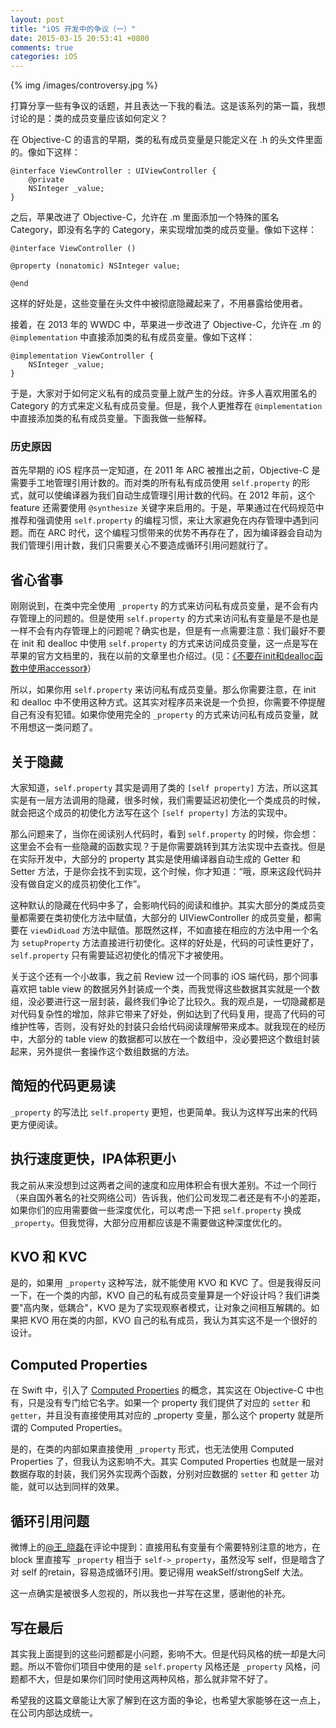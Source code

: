 ```yaml
---
layout: post
title: "iOS 开发中的争议（一）"
date: 2015-03-15 20:53:41 +0800
comments: true
categories: iOS
---
```


{% img /images/controversy.jpg %}

打算分享一些有争议的话题，并且表达一下我的看法。这是该系列的第一篇，我想讨论的是：类的成员变量应该如何定义？

在 Objective-C 的语言的早期，类的私有成员变量是只能定义在 .h 的头文件里面的。像如下这样：

```
@interface ViewController : UIViewController {
    @private
    NSInteger _value;
}
```

之后，苹果改进了 Objective-C，允许在 .m 里面添加一个特殊的匿名 Category，即没有名字的 Category，来实现增加类的成员变量。像如下这样：

```
@interface ViewController ()

@property (nonatomic) NSInteger value;

@end
```

这样的好处是，这些变量在头文件中被彻底隐藏起来了，不用暴露给使用者。

接着，在 2013 年的 WWDC 中，苹果进一步改进了 Objective-C，允许在 .m 的 
`@implementation` 中直接添加类的私有成员变量。像如下这样：

```
@implementation ViewController {
    NSInteger _value;
}
```

于是，大家对于如何定义私有的成员变量上就产生的分歧。许多人喜欢用匿名的 Category 的方式来定义私有成员变量。但是，我个人更推荐在 `@implementation` 中直接添加类的私有成员变量。下面我做一些解释。

### 历史原因

首先早期的 iOS 程序员一定知道，在 2011 年 ARC 被推出之前，Objective-C 是需要手工地管理引用计数的。而对类的所有私有成员使用 `self.property` 的形式，就可以使编译器为我们自动生成管理引用计数的代码。在 2012 年前，这个 feature 还需要使用 `@synthesize` 关键字来启用的。于是，苹果通过在代码规范中推荐和强调使用 `self.property` 的编程习惯，来让大家避免在内存管理中遇到问题。而在 ARC 时代，这个编程习惯带来的优势不再存在了，因为编译器会自动为我们管理引用计数，我们只需要关心不要造成循环引用问题就行了。

## 省心省事

刚刚说到，在类中完全使用 `_property` 的方式来访问私有成员变量，是不会有内存管理上的问题的。但是使用 `self.property` 的方式来访问私有变量是不是也是一样不会有内存管理上的问题呢？确实也是，但是有一点需要注意：我们最好不要在 init 和 dealloc 中使用 `self.property` 的方式来访问成员变量，这一点是写在苹果的官方文档里的，我在以前的文章里也介绍过。(见：[《不要在init和dealloc函数中使用accessor》](http://blog.devtang.com/blog/2011/08/10/do-not-use-accessor-in-init-and-dealloc-method/)）

所以，如果你用 `self.property` 来访问私有成员变量。那么你需要注意，在 init 和 dealloc 中不使用这种方式。这其实对程序员来说是一个负担，你需要不停提醒自己有没有犯错。如果你使用完全的 `_property` 的方式来访问私有成员变量，就不用想这一类问题了。

## 关于隐藏

大家知道，`self.property` 其实是调用了类的 `[self property]` 方法，所以这其实是有一层方法调用的隐藏，很多时候，我们需要延迟初使化一个类成员的时候，就会把这个成员的初使化方法写在这个 `[self property]` 方法的实现中。

那么问题来了，当你在阅读别人代码时，看到 `self.property` 的时候，你会想：这里会不会有一些隐藏的函数实现？于是你需要跳转到其方法实现中去查找。但是在实际开发中，大部分的 property 其实是使用编译器自动生成的 Getter 和 Setter 方法，于是你会找不到实现，这个时候，你才知道：“哦，原来这段代码并没有做自定义的成员初使化工作”。

这种默认的隐藏在代码中多了，会影响代码的阅读和维护。其实大部分的类成员变量都需要在类初使化方法中赋值，大部分的 UIViewController 的成员变量，都需要在 `viewDidLoad` 方法中赋值。那既然这样，不如直接在相应的方法中用一个名为 `setupProperty` 方法直接进行初使化。这样的好处是，代码的可读性更好了，`self.property` 只有需要延迟初使化的情况下才被使用。

关于这个还有一个小故事，我之前 Review 过一个同事的 iOS 端代码，那个同事喜欢把 table view 的数据另外封装成一个类，而我觉得这些数据其实就是一个数组，没必要进行这一层封装，最终我们争论了比较久。我的观点是，一切隐藏都是对代码复杂性的增加，除非它带来了好处，例如达到了代码复用，提高了代码的可维护性等，否则，没有好处的封装只会给代码阅读理解带来成本。就我现在的经历中，大部分的 table view 的数据都可以放在一个数组中，没必要把这个数组封装起来，另外提供一套操作这个数组数据的方法。

## 简短的代码更易读

`_property` 的写法比 `self.property` 更短，也更简单。我认为这样写出来的代码更方便阅读。

## 执行速度更快，IPA体积更小

我之前从来没想到过这两者之间的速度和应用体积会有很大差别。不过一个同行（来自国外著名的社交网络公司）告诉我，他们公司发现二者还是有不小的差距，如果你们的应用需要做一些深度优化，可以考虑一下把 `self.property` 换成 `_property`。但我觉得，大部分应用都应该是不需要做这种深度优化的。

## KVO 和 KVC

是的，如果用 `_property` 这种写法，就不能使用 KVO 和 KVC 了。但是我得反问一下，在一个类的内部，KVO 自己的私有成员变量算是一个好设计吗？我们讲类要"高内聚，低耦合"，KVO 是为了实现观察者模式，让对象之间相互解耦的。如果把 KVO 用在类的内部，KVO 自己的私有成员，我认为其实这不是一个很好的设计。

## Computed Properties

在 Swift 中，引入了 [Computed Properties](https://developer.apple.com/library/prerelease/ios/documentation/Swift/Conceptual/Swift_Programming_Language/Properties.html#//apple_ref/doc/uid/TP40014097-CH14-ID259) 的概念，其实这在 Objective-C 中也有，只是没有专门给它名字。如果一个 property 我们提供了对应的 `setter` 和 `getter`，并且没有直接使用其对应的 _property 变量，那么这个 property 就是所谓的 Computed Properties。

是的，在类的内部如果直接使用 `_property` 形式，也无法使用 Computed Properties 了，但我认为这影响不大。其实 Computed Properties 也就是一层对数据存取的封装，我们另外实现两个函数，分别对应数据的 `setter` 和 `getter` 功能，就可以达到同样的效果。

## 循环引用问题

微博上的[@王_晓磊](http://weibo.com/n/%E7%8E%8B_%E6%99%93%E7%A3%8A?from=feed&loc=at)在评论中提到：直接用私有变量有个需要特别注意的地方，在 block 里直接写 `_property` 相当于 `self->_property`，虽然没写 self，但是暗含了对 self 的retain，容易造成循环引用。要记得用 weakSelf/strongSelf 大法。

这一点确实是被很多人忽视的，所以我也一并写在这里，感谢他的补充。

## 写在最后

其实我上面提到的这些问题都是小问题，影响不大。但是代码风格的统一却是大问题。所以不管你们项目中使用的是 `self.property` 风格还是 `_property` 风格，问题都不大，但是如果你们同时使用这两种风格，那么就非常不好了。

希望我的这篇文章能让大家了解到在这方面的争论，也希望大家能够在这一点上，在公司内部达成统一。

